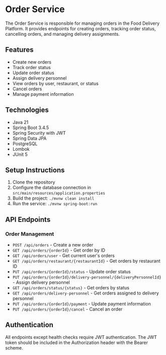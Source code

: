 # Order Service

The Order Service is responsible for managing orders in the Food Delivery Platform. It provides endpoints for creating orders, tracking order status, cancelling orders, and managing delivery assignments.

## Features

- Create new orders
- Track order status
- Update order status
- Assign delivery personnel
- View orders by user, restaurant, or status
- Cancel orders
- Manage payment information

## Technologies

- Java 21
- Spring Boot 3.4.5
- Spring Security with JWT
- Spring Data JPA
- PostgreSQL
- Lombok
- JUnit 5

## Setup Instructions

1. Clone the repository
2. Configure the database connection in `src/main/resources/application.properties`
3. Build the project: `./mvnw clean install`
4. Run the service: `./mvnw spring-boot:run`

## API Endpoints

### Order Management

- `POST /api/orders` - Create a new order
- `GET /api/orders/{orderId}` - Get order by ID
- `GET /api/orders/user` - Get current user's orders
- `GET /api/orders/restaurant/{restaurantId}` - Get orders by restaurant ID
- `PUT /api/orders/{orderId}/status` - Update order status
- `PUT /api/orders/{orderId}/delivery-personnel/{deliveryPersonnelId}` - Assign delivery personnel
- `GET /api/orders/status/{status}` - Get orders by status
- `GET /api/orders/delivery-personnel` - Get orders assigned to delivery personnel
- `PUT /api/orders/{orderId}/payment` - Update payment information
- `PUT /api/orders/{orderId}/cancel` - Cancel an order

## Authentication

All endpoints except health checks require JWT authentication. The JWT token should be included in the Authorization header with the Bearer scheme.

<!-- Optimize performance -->


<!-- Optimize performance -->


<!-- Add details -->


<!-- Update configuration -->


<!-- Update documentation -->

